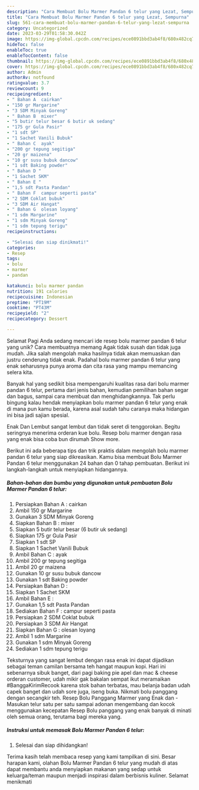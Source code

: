 ```yaml
---
description: "Cara Membuat Bolu Marmer Pandan 6 telur yang Lezat, Sempurna"
title: "Cara Membuat Bolu Marmer Pandan 6 telur yang Lezat, Sempurna"
slug: 561-cara-membuat-bolu-marmer-pandan-6-telur-yang-lezat-sempurna
category: Uncategorized
date: 2023-03-29T01:58:30.042Z
image: https://img-global.cpcdn.com/recipes/ece0891bbd3ab4f8/680x482cq70/bolu-marmer-pandan-6-telur-foto-resep-utama.jpg
hideToc: false
enableToc: true
enableTocContent: false
thumbnail: https://img-global.cpcdn.com/recipes/ece0891bbd3ab4f8/680x482cq70/bolu-marmer-pandan-6-telur-foto-resep-utama.jpg
cover: https://img-global.cpcdn.com/recipes/ece0891bbd3ab4f8/680x482cq70/bolu-marmer-pandan-6-telur-foto-resep-utama.jpg
author: Admin
authorAv: notfound
ratingvalue: 3.7
reviewcount: 9
recipeingredient:
- " Bahan A  cairkan"
- "150 gr Margarine"
- "3 SDM Minyak Goreng"
- " Bahan B  mixer"
- "5 butir telur besar 6 butir uk sedang"
- "175 gr Gula Pasir"
- "1 sdt SP"
- "1 Sachet Vanili Bubuk"
- " Bahan C  ayak"
- "200 gr tepung segitiga"
- "20 gr maizena"
- "10 gr susu bubuk dancow"
- "1 sdt Baking powder"
- " Bahan D "
- "1 Sachet SKM"
- " Bahan E "
- "1,5 sdt Pasta Pandan"
- " Bahan F  campur seperti pasta"
- "2 SDM Coklat bubuk"
- "3 SDM Air Hangat"
- " Bahan G  olesan loyang"
- "1 sdm Margarine"
- "1 sdm Minyak Goreng"
- "1 sdm tepung terigu"
recipeinstructions:

- "Selesai dan siap dinikmati!"
categories:
- Resep
tags:
- bolu
- marmer
- pandan

katakunci: bolu marmer pandan 
nutrition: 191 calories
recipecuisine: Indonesian
preptime: "PT19M"
cooktime: "PT43M"
recipeyield: "2"
recipecategory: Dessert

---
```



Selamat Pagi Anda sedang mencari ide resep bolu marmer pandan 6 telur yang unik? Cara membuatnya memang Agak tidak susah dan tidak juga mudah. Jika salah mengolah maka hasilnya tidak akan memuaskan dan justru cenderung tidak enak. Padahal bolu marmer pandan 6 telur yang enak seharusnya punya aroma dan cita rasa yang mampu memancing selera kita.


Banyak hal yang sedikit bisa mempengaruhi kualitas rasa dari bolu marmer pandan 6 telur, pertama dari jenis bahan, kemudian pemilihan bahan segar dan bagus, sampai cara membuat dan menghidangkannya. Tak perlu bingung kalau hendak menyiapkan bolu marmer pandan 6 telur yang enak di mana pun kamu berada, karena asal sudah tahu caranya maka hidangan ini bisa jadi sajian spesial.

Enak Dan Lembut sangat lembut dan tidak seret di tenggorokan. Begitu seringnya menerima orderan kue bolu. Resep bolu marmer dengan rasa yang enak bisa coba bun dirumah Show more.


Berikut ini ada beberapa tips dan trik praktis dalam mengolah bolu marmer pandan 6 telur yang siap dikreasikan. Kamu bisa membuat Bolu Marmer Pandan 6 telur menggunakan 24 bahan dan 0 tahap pembuatan. Berikut ini langkah-langkah untuk menyiapkan hidangannya.

<!--inarticleads1-->

##### Bahan-bahan dan bumbu yang digunakan untuk pembuatan Bolu Marmer Pandan 6 telur:

1. Persiapkan  Bahan A : cairkan
1. Ambil 150 gr Margarine
1. Gunakan 3 SDM Minyak Goreng
1. Siapkan  Bahan B : mixer
1. Siapkan 5 butir telur besar (6 butir uk sedang)
1. Siapkan 175 gr Gula Pasir
1. Siapkan 1 sdt SP
1. Siapkan 1 Sachet Vanili Bubuk
1. Ambil  Bahan C : ayak
1. Ambil 200 gr tepung segitiga
1. Ambil 20 gr maizena
1. Gunakan 10 gr susu bubuk dancow
1. Gunakan 1 sdt Baking powder
1. Persiapkan  Bahan D :
1. Siapkan 1 Sachet SKM
1. Ambil  Bahan E :
1. Gunakan 1,5 sdt Pasta Pandan
1. Sediakan  Bahan F : campur seperti pasta
1. Persiapkan 2 SDM Coklat bubuk
1. Persiapkan 3 SDM Air Hangat
1. Siapkan  Bahan G : olesan loyang
1. Ambil 1 sdm Margarine
1. Gunakan 1 sdm Minyak Goreng
1. Sediakan 1 sdm tepung terigu


Teksturnya yang sangat lembut dengan rasa enak ini dapat dijadikan sebagai teman camilan bersama teh hangat maupun kopi. Hari ini sebenarnya sibuk banget, dari pagi baking pie apel dan mac &amp; cheese orderan customer, udah mikir gak bakalan sempat ikut meramaikan #BanggaKirimRecook karena stok bahan terbatas, mau belanja badan udah capek banget dan udah sore juga, iseng buka. Nikmati bolu panggang dengan secangkir teh. Resep Bolu Panggang Marmer yang Enak dan - Masukan telur satu per satu sampai adonan mengembang dan kocok menggunakan kecepatan Resep Bolu panggang yang enak banyak di minati oleh semua orang, terutama bagi mereka yang. 

<!--inarticleads2-->

##### Instruksi untuk memasak Bolu Marmer Pandan 6 telur:


1. Selesai dan siap dihidangkan!



Terima kasih telah membaca resep yang kami tampilkan di sini. Besar harapan kami, olahan Bolu Marmer Pandan 6 telur yang mudah di atas dapat membantu anda menyiapkan makanan yang sedap untuk keluarga/teman maupun menjadi inspirasi dalam berbisnis kuliner. Selamat menikmati
